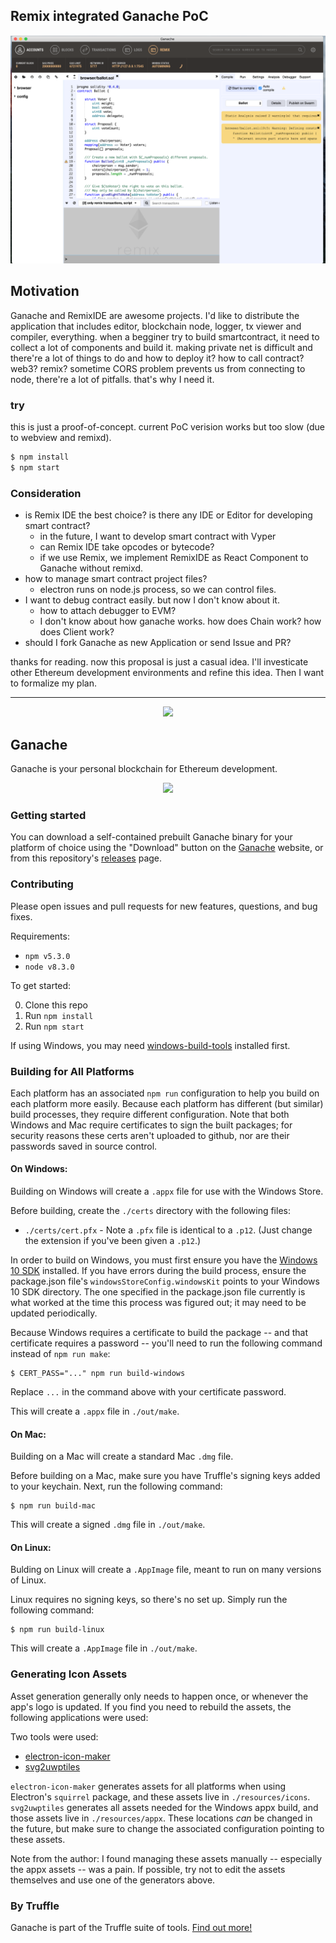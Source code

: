 

## Remix integrated Ganache PoC

<p align="center">
  <img src="https://raw.githubusercontent.com/zigen/ganache/integrate-remix-poc/.github/images/ganache-remix-screenshot.png?raw=true"/>
</p>

## Motivation
Ganache and RemixIDE are awesome projects.
I'd like to distribute the application that includes editor, blockchain node, logger, tx viewer and compiler, everything.
when a begginer try to build smartcontract, it need to collect a lot of components and build it.
making private net is difficult and there're a lot of things to do and how to deploy it? how to call contract? web3? remix?
sometime CORS problem prevents us from connecting to node, there're a lot of pitfalls.
that's why I need it.

### try
this is just a proof-of-concept. current PoC verision works but too slow (due to webview and remixd).
```sh
$ npm install
$ npm start
```
### Consideration
* is Remix IDE the best choice? is there any IDE or Editor for developing smart contract?
  * in the future, I want to develop smart contract with Vyper
  * can Remix IDE take opcodes or bytecode?
  * if we use Remix, we implement RemixIDE as React Component to Ganache without remixd.
* how to manage smart contract project files?
  * electron runs on node.js process, so we can control files. 
* I want to debug contract easily. but now I don't know about it.
  * how to attach debugger to EVM?
  * I don't know about how ganache works. how does Chain work? how does Client work?
* should I fork Ganache as new Application or send Issue and PR?


thanks for reading. now this proposal is just a casual idea.
I'll investicate other Ethereum development environments and refine this idea.
Then I want to formalize my plan.


---

<p align="center">
  <img src="https://github.com/trufflesuite/ganache/blob/new_ui/resources/icons/png/128x128.png?raw=true"/>
</p>

## Ganache

Ganache is your personal blockchain for Ethereum development. 

<p align="center">
  <img src="https://github.com/trufflesuite/ganache/blob/new_ui/.github/images/ganache_screenshot.jpg?raw=true"/>
</p>

### Getting started

You can download a self-contained prebuilt Ganache binary for your platform of choice using the "Download" button on the [Ganache](http://truffleframework.com/ganache/) website, or from this repository's [releases](https://github.com/trufflesuite/ganache/releases) page.

### Contributing

Please open issues and pull requests for new features, questions, and bug fixes.

Requirements:

- `npm v5.3.0`
- `node v8.3.0`

To get started:

0. Clone this repo
0. Run `npm install`
0. Run `npm start`

If using Windows, you may need [windows-build-tools](https://www.npmjs.com/package/windows-build-tools) installed first.

### Building for All Platforms

Each platform has an associated `npm run` configuration to help you build on each platform more easily. Because each platform has different (but similar) build processes, they require different configuration. Note that both Windows and Mac require certificates to sign the built packages; for security reasons these certs aren't uploaded to github, nor are their passwords saved in source control. 

#### On Windows:

Building on Windows will create a `.appx` file for use with the Windows Store.

Before building, create the `./certs` directory with the following files:

* `./certs/cert.pfx` - Note a `.pfx` file is identical to a `.p12`. (Just change the extension if you've been given a `.p12`.)

In order to build on Windows, you must first ensure you have the [Windows 10 SDK](https://developer.microsoft.com/en-us/windows/downloads/windows-10-sdk) installed. If you have errors during the build process, ensure the package.json file's `windowsStoreConfig.windowsKit` points to your Windows 10 SDK directory. The one specified in the package.json file currently is what worked at the time this process was figured out; it may need to be updated periodically.

Because Windows requires a certificate to build the package -- and that certificate requires a password -- you'll need to run the following command instead of `npm run make`:

```
$ CERT_PASS="..." npm run build-windows
```

Replace `...` in the command above with your certificate password.

This will create a `.appx` file in `./out/make`.

#### On Mac: 

Building on a Mac will create a standard Mac `.dmg` file.

Before building on a Mac, make sure you have Truffle's signing keys added to your keychain. Next, run the following command:

```
$ npm run build-mac
```

This will create a signed `.dmg` file in `./out/make`. 

#### On Linux: 

Bulding on Linux will create a `.AppImage` file, meant to run on many versions of Linux.

Linux requires no signing keys, so there's no set up. Simply run the following command:

```
$ npm run build-linux
```

This will create a `.AppImage` file in `./out/make`. 

### Generating Icon Assets

Asset generation generally only needs to happen once, or whenever the app's logo is updated. If you find you need to rebuild the assets, the following applications were used: 

Two tools were used:

* [electron-icon-maker](https://www.npmjs.com/package/electron-icon-maker)
* [svg2uwptiles](https://www.npmjs.com/package/svg2uwptiles)

`electron-icon-maker` generates assets for all platforms when using Electron's `squirrel` package, and these assets live in `./resources/icons`. `svg2uwptiles` generates all assets needed for the Windows appx build, and those assets live in `./resources/appx`. These locations *can* be changed in the future, but make sure to change the associated configuration pointing to these assets.

Note from the author: I found managing these assets manually -- especially the appx assets -- was a pain. If possible, try not to edit the assets themselves and use one of the generators above.

### By Truffle

Ganache is part of the Truffle suite of tools. [Find out more!](http://truffleframework.com)
